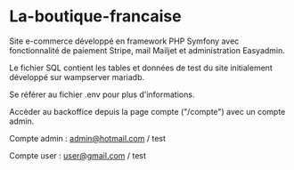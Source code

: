 # La-boutique-francaise

Site e-commerce développé en framework PHP Symfony avec fonctionnalité de paiement Stripe, mail Mailjet et administration Easyadmin.

Le fichier SQL contient les tables et données de test du site initialement développé sur wampserver mariadb. 

Se référer au fichier .env pour plus d'informations. 

Accèder au backoffice depuis la page compte ("/compte") avec un compte admin.

Compte admin : admin@hotmail.com / test

Compte user : user@gmail.com / test
